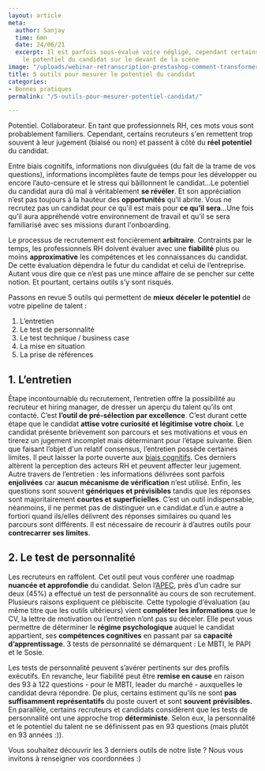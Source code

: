 ```yaml
---
layout: article
meta:
  author: Sanjay
  time: 6mn
  date: 24/06/21
  excerpt: Il est parfois sous-évalué voire négligé, cependant certains outils mettent
    le potentiel du candidat sur le devant de la scène
image: "/uploads/webinar-retranscription-prestashop-comment-transformer-la-periode-d-essai-a-tous-les-couts-33.png"
title: 5 outils pour mesurer le potentiel du candidat
categories:
- Bonnes pratiques
permalink: "/5-outils-pour-mesurer-potentiel-candidat/"

---
```

Potentiel. Collaborateur. En tant que professionnels RH, ces mots vous sont probablement familiers. Cependant, certains recruteurs s'en remettent trop souvent à leur jugement (biaisé ou non) et passent à côté du **réel potentiel** du candidat.

Entre biais cognitifs, informations non divulguées (du fait de la trame de vos questions), informations incomplètes faute de temps pour les développer ou encore l’auto-censure et le stress qui bâillonnent le candidat...Le potentiel du candidat aura dû mal à véritablement **se révéler**. Et son appréciation n’est pas toujours à la hauteur des **opportunités** qu’il abrite. Vous ne recrutez pas un candidat pour ce qu'il est mais pour **ce qu’il sera**...Une fois qu’il aura appréhendé votre environnement de travail et qu’il se sera familiarisé avec ses missions durant l'onboarding.

Le processus de recrutement est foncièrement **arbitraire**. Contraints par le temps, les professionnels RH doivent évaluer avec une **fiabilité** plus ou moins **approximative** les compétences et les connaissances du candidat. De cette évaluation dépendra le futur du candidat et celui de l’entreprise. Autant vous dire que ce n’est pas une mince affaire de se pencher sur cette notion. Et pourtant, certains outils s’y sont risqués.

Passons en revue 5 outils qui permettent de **mieux** **déceler le potentiel** de votre pipeline de talent :

1. L’entretien
2. Le test de personnalité
3. Le test technique / business case
4. La mise en situation
5. La prise de références

## 1. L’entretien

Étape incontournable du recrutement, l’entretien offre la possibilité au recruteur et hiring manager, de dresser un aperçu du talent qu’ils ont contacté. C’est **l’outil de pré-sélection par excellence**. C’est durant cette étape que le candidat **attise votre curiosité et légitimise votre choix**. Le candidat présente brièvement son parcours et ses motivations et vous en tirerez un jugement incomplet mais déterminant pour l’étape suivante. Bien que faisant l’objet d'un relatif consensus, l’entretien possède certaines limites. Il peut laisser la porte ouverte aux [biais cognitifs](https://blog.refty.co/intuition-un-indicateur-fiable-en-entretien/). Ces derniers altèrent la perception des acteurs RH et peuvent affecter leur jugement. Autre travers de l’entretien : les informations délivrées sont parfois **enjolivées** car **aucun** **mécanisme de vérification** n’est utilisé. Enfin, les questions sont souvent **génériques et prévisibles** tandis que les réponses sont majoritairement **courtes et superficielles**. C’est un outil indispensable, néanmoins, il ne permet pas de distinguer un.e candidat.e d’un.e autre a fortiori quand ils/elles délivrent des réponses similaires ou quand les parcours sont différents. Il est nécessaire de recourir à d’autres outils pour **contrecarrer ses limites**.

## 2. Le test de personnalité

Les recruteurs en raffolent. Cet outil peut vous conférer une roadmap **nuancée et approfondie** du candidat. Selon l’[APEC](https://www.pole-emploi.fr/employeur/lessentiel-pour-embaucher/savoir-faire-et-savoir-etre/3-tests-de-personnalite--pour-re.html), près d’un cadre sur deux (45%) a effectué un test de personnalité au cours de son recrutement. Plusieurs raisons expliquent ce plébiscite. Cette typologie d’évaluation (au même titre que les outils ultérieurs) vient **compléter les informations** que le CV, la lettre de motivation ou l’entretien n’ont pas su déceler. Elle peut vous permettre de déterminer le **régime psychologique** auquel le candidat appartient, ses **compétences cognitives** en passant par sa **capacité d’apprentissage**. 3 tests de personnalité se démarquent : Le MBTI, le PAPI et le Sosie.

Les tests de personnalité peuvent s’avérer pertinents sur des profils exécutifs. En revanche, leur fiabilité peut être **remise en cause** en raison des 93 à 122 questions - pour le MBTI, leader du marché - auxquelles le candidat devra répondre. De plus, certains estiment qu’ils ne sont **pas suffisamment représentatifs** du poste ouvert et sont **souvent** **prévisibles.** En parallèle, certains recruteurs et candidats considèrent que les tests de personnalité ont une approche trop **déterministe**. Selon eux, la personnalité et le potentiel du talent ne se définissent pas en 93 questions (mais plutôt en 93 années :)).

Vous souhaitez découvrir les 3 derniers outils de notre liste ? Nous vous invitons à renseigner vos coordonnées :)

<!--\[if lte IE 8\]> <script charset="utf-8" type="text/javascript" src="//js.hsforms.net/forms/v2-legacy.js"></script> <!\[endif\]--> <script charset="utf-8" type="text/javascript" src="//js.hsforms.net/forms/v2.js"></script> <script> hbspt.forms.create({ region: "na1", portalId: "9017898", formId: "c4a9c619-f897-45ed-9059-a94df6464638" }); </script>